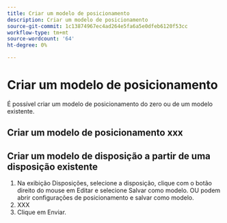 ```yaml
---
title: Criar um modelo de posicionamento
description: Criar um modelo de posicionamento
source-git-commit: 1c13874967ec4ad264e5fa6a5e0dfeb6120f53cc
workflow-type: tm+mt
source-wordcount: '64'
ht-degree: 0%

---
```



# Criar um modelo de posicionamento

É possível criar um modelo de posicionamento do zero ou de um modelo existente.

## Criar um modelo de posicionamento xxx

## Criar um modelo de disposição a partir de uma disposição existente

1. Na exibição Disposições, selecione a disposição, clique com o botão direito do mouse em Editar e selecione Salvar como modelo.  OU podem abrir configurações de posicionamento e salvar como modelo.
1. XXX
1. Clique em Enviar.
